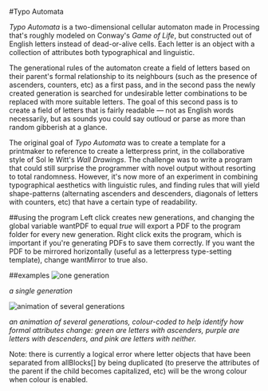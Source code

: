 #Typo Automata

*Typo Automata* is a two-dimensional cellular automaton made in Processing that's roughly modeled on Conway's *Game of Life*, but constructed out of English letters instead of dead-or-alive cells. Each letter is an object with a collection of attributes both typographical and linguistic. 

The generational rules of the automaton create a field of letters based on their parent's formal relationship to its neighbours (such as the presence of ascenders, counters, etc) as a first pass, and in the second pass the newly created generation is searched for undesirable letter combinations to be replaced with more suitable letters. The goal of this second pass is to create a field of letters that is fairly readable — not as English words necessarily, but as sounds you could say outloud or parse as more than random gibberish at a glance.

The original goal of *Typo Automata* was to create a template for a printmaker to reference to create a letterpress print, in the collaborative style of Sol le Witt's *Wall Drawings*. The challenge was to write a program that could still surprise the programmer with novel output without resorting to total randomness. However, it's now more of an experiment in combining typographical aesthetics with linguistic rules, and finding rules that will yield shape-patterns (alternating ascenders and descenders, diagonals of letters with counters, etc) that have a certain type of readability.

##using the program
Left click creates new generations, and changing the global variable wantPDF to equal *true* will export a PDF to the program folder for every new generation. Right click exits the program, which is important if you're generating PDFs to save them correctly. If you want the PDF to be mirrored horizontally (useful as a letterpress type-setting template), change wantMirror to true also.

##examples
![one generation](http://ft3.fckitupload.com/k/black_static.png)

*a single generation*

![animation of several generations](http://ft3.fckitupload.com/kb/coloured_animation.gif)

*an animation of several generations, colour-coded to help identify how formal attributes change: green are letters with ascenders, purple are letters with descenders, and pink are letters with neither.*

Note: there is currently a logical error where letter objects that have been separated from allBlocks[] by being duplicated (to preserve the attributes of the parent if the child becomes capitalized, etc) will be the wrong colour when colour is enabled.